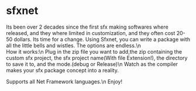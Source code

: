 # sfxnet
Its been over 2 decades since the first sfx making softwares where released, and they where limited in customization, and they often cost 20-50 dollars. Its time for a change. Using Sfxnet, you can write a package with all the little bells and wistles. The options are endless.\n                   
How it works:\n
Plug in the zip file you want to add,the zip containing the custom sfx project, the sfx project name(With file Extension!), the directory to save it to, and the mode.(debug or Release)\n
Watch as the compiler makes your sfx package concept into a reality.

Supports all Net Framework languages.\n
Enjoy!


